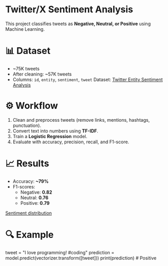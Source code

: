 # Twitter/X Sentiment Analysis

This project classifies tweets as **Negative, Neutral, or Positive** using Machine Learning.

# 📊 Dataset

- ~75K tweets
- After cleaning: ~57K tweets
- Columns: `id`, `entity`, `sentiment`, `tweet`
Dataset: [Twitter Entity Sentiment Analysis](https://www.kaggle.com/datasets/jp797498e/twitter-entity-sentiment-analysis)

# ⚙️ Workflow
1. Clean and preprocess tweets (remove links, mentions, hashtags, punctuation).
2. Convert text into numbers using **TF-IDF**.
3. Train a **Logistic Regression** model.
4. Evaluate with accuracy, precision, recall, and F1-score.

# 📈 Results
- Accuracy: **~79%**
- F1-scores:  
  - Negative: **0.82**  
  - Neutral: **0.76**  
  - Positive: **0.79**

[Sentiment distribution](./sentiment_distribution.png)
# 🔍 Example
tweet = "I love programming! #coding"
prediction = model.predict(vectorizer.transform([tweet]))
print(prediction)  # Positive

